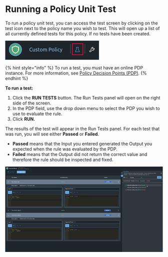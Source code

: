 # Running a Policy Unit Test

To run a policy unit test, you can access the test screen by clicking on the test icon next to the policy name you wish to test. This will open up a list of all currently defined tests for this policy. If no tests have been created.

![Policy unit testing icon](../../.gitbook/assets/image%20%288%29.png)

{% hint style="info" %}
To run a test, you must have an online PDP instance. For more information, see [Policy Decision Points \(PDP\)](../../policy-decision-points-pdp/).
{% endhint %}

**To run a test:**

1. Click the **RUN TESTS** button. The Run Tests panel will open on the right side of the screen. 
2. In the PDP field, use the drop down menu to select the PDP you wish to use to evaluate the rule.
3. Click **RUN.**

The results of the test will appear in the Run Tests panel. For each test that was run, you will see either **Passed** or **Failed**. 

* **Passed** means that the Input you entered generated the Output you expected when the rule was evaluated by the PDP. 
* **Failed** means that the Output did not return the correct value and therefore the rule should be inspected and fixed.

![Results for testing this policy](../../.gitbook/assets/runtest1.png)

